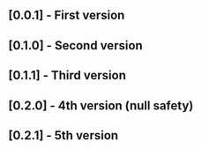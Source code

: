 ## [0.0.1] - First version

## [0.1.0] - Second version

## [0.1.1] - Third version

## [0.2.0] - 4th version (null safety)

## [0.2.1] - 5th version
